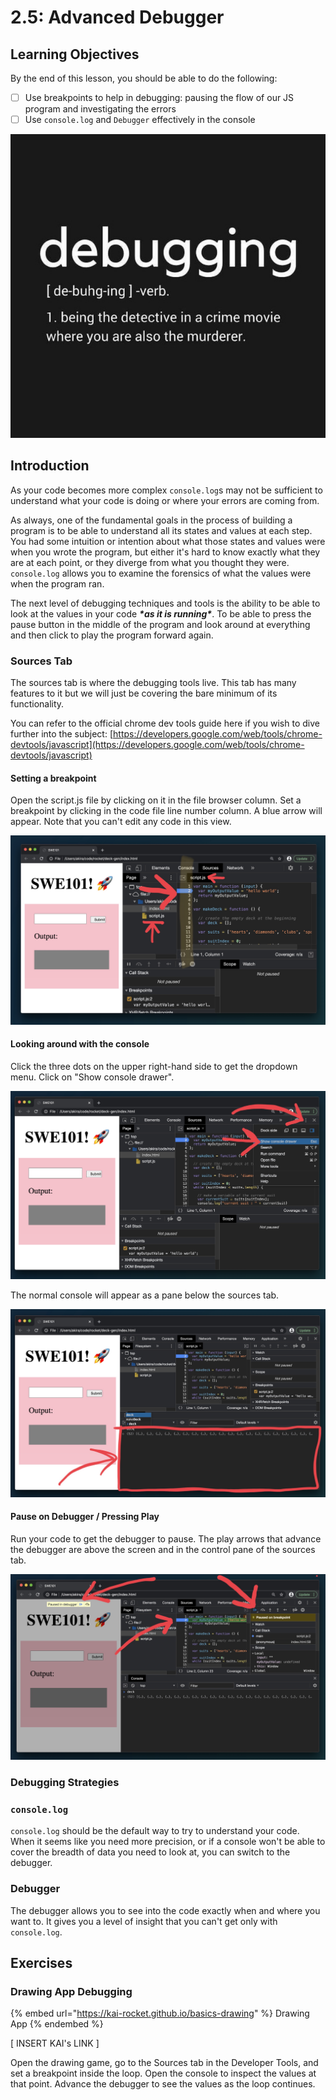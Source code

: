 # 2.5: Advanced Debugger

## Learning Objectives

By the end of this lesson, you should be able to do the following:

* [ ] Use breakpoints to help in debugging: pausing the flow of our JS program and investigating the errors
* [ ] Use `console.log` and `Debugger` effectively in the console

![debugging meme](../../.gitbook/assets/debugging.jpg)

## Introduction

As your code becomes more complex `console.log`s may not be sufficient to understand what your code is doing or where your errors are coming from.

As always, one of the fundamental goals in the process of building a program is to be able to understand all its states and values at each step. You had some intuition or intention about what those states and values were when you wrote the program, but either it's hard to know exactly what they are at each point, or they diverge from what you thought they were. `console.log` allows you to examine the forensics of what the values were when the program ran.

The next level of debugging techniques and tools is the ability to be able to look at the values in your code _**\*as it is running\***_. To be able to press the pause button in the middle of the program and look around at everything and then click to play the program forward again.

### Sources Tab

The sources tab is where the debugging tools live. This tab has many features to it but we will just be covering the bare minimum of its functionality.

You can refer to the official chrome dev tools guide here if you wish to dive further into the subject: [https://developers.google.com/web/tools/chrome-devtools/javascript](https://developers.google.com/web/tools/chrome-devtools/javascript)

#### Setting a breakpoint

Open the script.js file by clicking on it in the file browser column. Set a breakpoint by clicking in the code file line number column. A blue arrow will appear. Note that you can't edit any code in this view.

![Setting a breakpoint in the sources tab](<../../.gitbook/assets/Screen Shot 2020-09-04 at 6.26.25 PM.JPG>)

#### Looking around with the console

Click the three dots on the upper right-hand side to get the dropdown menu. Click on "Show console drawer".

![](<../../.gitbook/assets/Screen Shot 2020-09-04 at 6.26.57 PM.JPG>)

The normal console will appear as a pane below the sources tab.

![](<../../.gitbook/assets/Screen Shot 2020-09-04 at 6.27.27 PM.JPG>)

#### Pause on Debugger / Pressing Play

Run your code to get the debugger to pause. The play arrows that advance the debugger are above the screen and in the control pane of the sources tab.

![](<../../.gitbook/assets/Screen Shot 2020-09-04 at 6.37.45 PM.JPG>)

### Debugging Strategies

### `console.log`

`console.log` should be the default way to try to understand your code. When it seems like you need more precision, or if a console won't be able to cover the breadth of data you need to look at, you can switch to the debugger.

### Debugger

The debugger allows you to see into the code exactly when and where you want to. It gives you a level of insight that you can't get only with `console.log`.

## Exercises

### Drawing App Debugging

{% embed url="https://kai-rocket.github.io/basics-drawing" %}
Drawing App
{% endembed %}

\[ INSERT KAI's LINK ]

Open the drawing game, go to the Sources tab in the Developer Tools, and set a breakpoint inside the loop. Open the console to inspect the values at that point. Advance the debugger to see the values as the loop continues.

